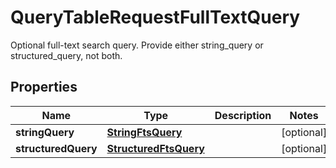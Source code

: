 

# QueryTableRequestFullTextQuery

Optional full-text search query. Provide either string_query or structured_query, not both.

## Properties

| Name | Type | Description | Notes |
|------------ | ------------- | ------------- | -------------|
|**stringQuery** | [**StringFtsQuery**](StringFtsQuery.md) |  |  [optional] |
|**structuredQuery** | [**StructuredFtsQuery**](StructuredFtsQuery.md) |  |  [optional] |



